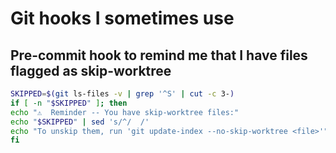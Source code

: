 # Git hooks I sometimes use

## Pre-commit hook to remind me that I have files flagged as skip-worktree

```sh
SKIPPED=$(git ls-files -v | grep '^S' | cut -c 3-)
if [ -n "$SKIPPED" ]; then
echo "⚠️  Reminder -- You have skip-worktree files:"
echo "$SKIPPED" | sed 's/^/  /'
echo "To unskip them, run 'git update-index --no-skip-worktree <file>'"
fi
```
